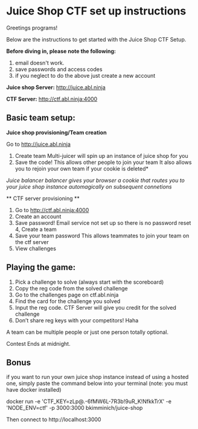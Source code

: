 # Juice Shop CTF set up instructions

Greetings programs!

Below are the instructions to get started with the Juice Shop CTF Setup.

**Before diving in, please note the following:**
1. email doesn't work.
2. save passwords and access codes
3. if you neglect to do the above just create a new account

**Juice shop Server:**
http://juice.abl.ninja
 
**CTF Server:**
http://ctf.abl.ninja:4000
 
 
## Basic team setup:
 
**Juice shop provisioning/Team creation**

Go to http://juice.abl.ninja
1. Create team
    Multi-juicer will spin up an instance of juice shop for you
2. Save the code!
    This allows other people to join your team
    It also allows you to rejoin your own team if your cookie is deleted*

*Juice balancer balancer gives your browser a cookie that routes you to your juice shop instance automagically on subsequent connetions*

** CTF server provisioning **
1. Go to http://ctf.abl.ninja:4000
2. Create an account
3. Save password!
    Email service not set up so there is no password reset
4, Create a team
5. Save your team password
    This allows teammates to join your team on the ctf server
6. View challenges
 
## Playing the game:
1. Pick a challenge to solve (always start with the scoreboard)
2.  Copy the reg code from the solved challenge
3.  Go to the challenges page on ctf.abl.ninja
4. Find the card for the challenge you solved
5. Input the reg code.  CTF Server will give you credit for the solved challenge
6. Don’t share reg keys with your competitors!  Haha
 
A team can be multiple people or just one person totally optional.

Contest Ends at midnight.

## Bonus
if you want to run your own juice shop instance instead of using a hosted one, simply paste the command below into your terminal (note: you must have docker installed)

docker run  -e 'CTF_KEY=zLp@.-6fMW6L-7R3b!9uR_K!NfkkTrX' -e 'NODE_ENV=ctf' -p 3000:3000 bkimminich/juice-shop

Then connect to http://localhost:3000
 
